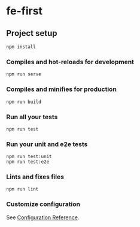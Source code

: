 # fe-first

## Project setup

```
npm install
```

### Compiles and hot-reloads for development

```
npm run serve
```

### Compiles and minifies for production

```
npm run build
```

### Run all your tests

```
npm run test
```

### Run your unit and e2e tests

```
npm run test:unit
npm run test:e2e
```

### Lints and fixes files

```
npm run lint
```

### Customize configuration

See [Configuration Reference](https://webpack.js.org/configuration/).